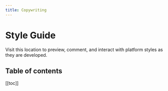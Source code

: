 ```yaml
---
title: Copywriting
---
```


# Style Guide

Visit this location to preview, comment, and interact with platform styles as they are developed.

## Table of contents

[[toc]]
